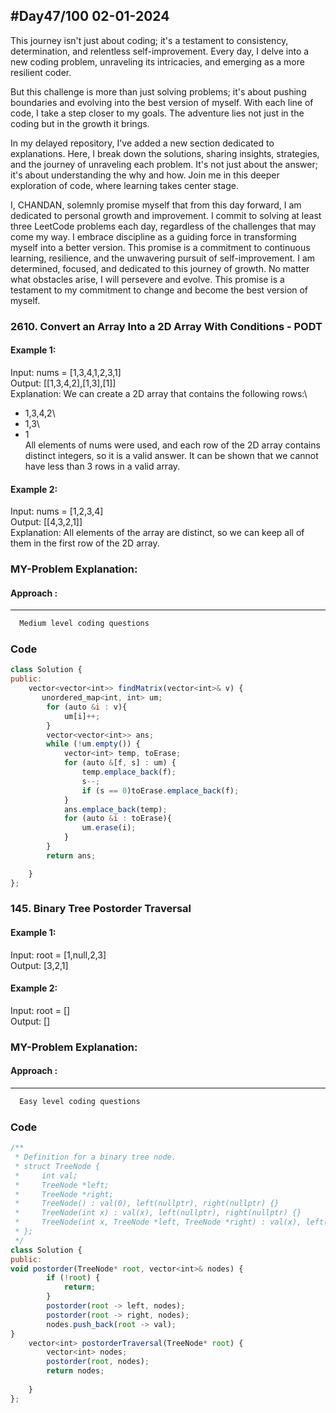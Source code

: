 
## #Day47/100 02-01-2024

This journey isn't just about coding; it's a testament to consistency, determination, and relentless self-improvement. Every day, I delve into a new coding problem, unraveling its intricacies, and emerging as a more resilient coder.

But this challenge is more than just solving problems; it's about pushing boundaries and evolving into the best version of myself. With each line of code, I take a step closer to my goals. The adventure lies not just in the coding but in the growth it brings.

In my delayed repository, I've added a new section dedicated to explanations. Here, I break down the solutions, sharing insights, strategies, and the journey of unraveling each problem. It's not just about the answer; it's about understanding the why and how. Join me in this deeper exploration of code, where learning takes center stage.

I, CHANDAN, solemnly promise myself that from this day forward, I am dedicated to personal growth and improvement. I commit to solving at least three LeetCode problems each day, regardless of the challenges that may come my way. I embrace discipline as a guiding force in transforming myself into a better version. This promise is a commitment to continuous learning, resilience, and the unwavering pursuit of self-improvement. I am determined, focused, and dedicated to this journey of growth. No matter what obstacles arise, I will persevere and evolve. This promise is a testament to my commitment to change and become the best version of myself.


### 2610. Convert an Array Into a 2D Array With Conditions - PODT

#### Example 1:

Input: nums = [1,3,4,1,2,3,1]\
Output: [[1,3,4,2],[1,3],[1]]\
Explanation: We can create a 2D array that contains the following rows:\
- 1,3,4,2\
- 1,3\
- 1\
All elements of nums were used, and each row of the 2D array contains distinct integers, so it is a valid answer.
It can be shown that we cannot have less than 3 rows in a valid array.


#### Example 2:
Input: nums = [1,2,3,4]\
Output: [[4,3,2,1]]\
Explanation: All elements of the array are distinct, so we can keep all of them in the first row of the 2D array.

### MY-Problem Explanation:

#### Approach :
----------------
```bash
  Medium level coding questions
```
### Code

```javascript
class Solution {
public:
    vector<vector<int>> findMatrix(vector<int>& v) {
       unordered_map<int, int> um;
        for (auto &i : v){
            um[i]++;
        }
        vector<vector<int>> ans;
        while (!um.empty()) {
            vector<int> temp, toErase;
            for (auto &[f, s] : um) {
                temp.emplace_back(f);
                s--;
                if (s == 0)toErase.emplace_back(f);
            }
            ans.emplace_back(temp);
            for (auto &i : toErase){
                um.erase(i);
            }
        }
        return ans;

    }
};
```

### 145. Binary Tree Postorder Traversal

#### Example 1:

Input: root = [1,null,2,3]\
Output: [3,2,1]


#### Example 2:
Input: root = []\
Output: []

### MY-Problem Explanation:

#### Approach :
----------------
```bash
  Easy level coding questions
```
### Code

```javascript
/**
 * Definition for a binary tree node.
 * struct TreeNode {
 *     int val;
 *     TreeNode *left;
 *     TreeNode *right;
 *     TreeNode() : val(0), left(nullptr), right(nullptr) {}
 *     TreeNode(int x) : val(x), left(nullptr), right(nullptr) {}
 *     TreeNode(int x, TreeNode *left, TreeNode *right) : val(x), left(left), right(right) {}
 * };
 */
class Solution {
public:
void postorder(TreeNode* root, vector<int>& nodes) {
        if (!root) {
            return;
        }
        postorder(root -> left, nodes);
        postorder(root -> right, nodes);
        nodes.push_back(root -> val);
}
    vector<int> postorderTraversal(TreeNode* root) {
        vector<int> nodes;
        postorder(root, nodes);
        return nodes;
        
    }
};
```
